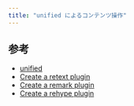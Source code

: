 ```yaml
---
title: "unified によるコンテンツ操作"
---
```


## 参考

- [unified](https://unifiedjs.com/)
- [Create a retext plugin](https://unifiedjs.com/learn/guide/create-a-retext-plugin/)
- [Create a remark plugin](https://unifiedjs.com/learn/guide/create-a-remark-plugin/)
- [Create a rehype plugin](https://unifiedjs.com/learn/guide/create-a-rehype-plugin/)
